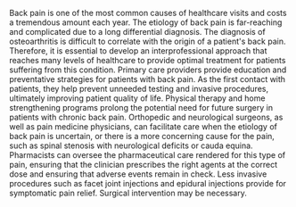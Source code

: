 Back pain is one of the most common causes of healthcare visits and costs a tremendous amount each year. The etiology of back pain is far-reaching and complicated due to a long differential diagnosis. The diagnosis of osteoarthritis is difficult to correlate with the origin of a patient's back pain. Therefore, it is essential to develop an interprofessional approach that reaches many levels of healthcare to provide optimal treatment for patients suffering from this condition. Primary care providers provide education and preventative strategies for patients with back pain. As the first contact with patients, they help prevent unneeded testing and invasive procedures, ultimately improving patient quality of life. Physical therapy and home strengthening programs prolong the potential need for future surgery in patients with chronic back pain. Orthopedic and neurological surgeons, as well as pain medicine physicians, can facilitate care when the etiology of back pain is uncertain, or there is a more concerning cause for the pain, such as spinal stenosis with neurological deficits or cauda equina. Pharmacists can oversee the pharmaceutical care rendered for this type of pain, ensuring that the clinician prescribes the right agents at the correct dose and ensuring that adverse events remain in check. Less invasive procedures such as facet joint injections and epidural injections provide for symptomatic pain relief. Surgical intervention may be necessary.